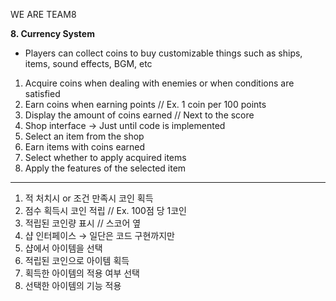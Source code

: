 WE ARE TEAM8

**8. Currency System**
- Players can collect coins to buy customizable things such as ships, items, sound effects, BGM, etc

1) Acquire coins when dealing with enemies or when conditions are satisfied
2) Earn coins when earning points // Ex. 1 coin per 100 points
3) Display the amount of coins earned // Next to the score
4) Shop interface → Just until code is implemented
5) Select an item from the shop
6) Earn items with coins earned
7) Select whether to apply acquired items
8) Apply the features of the selected item

-------------------------------------------------------

1) 적 처치시 or 조건 만족시 코인 획득
2) 점수 획득시 코인 적립 // Ex. 100점 당 1코인
3) 적립된 코인량 표시 // 스코어 옆
4) 샵 인터페이스 → 일단은 코드 구현까지만
5) 샵에서 아이템을 선택
6) 적립된 코인으로 아이템 획득
7) 획득한 아이템의 적용 여부 선택
8) 선택한 아이템의 기능 적용
